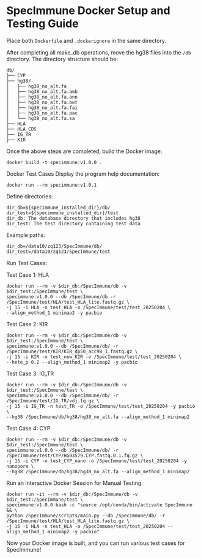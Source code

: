 # SpecImmune Docker Setup and Testing Guide

Place both `Dockerfile` and `.dockerignore` in the same directory.

After completing all make_db operations, move the hg38 files into the `/db` directory. The directory structure should be:
```
db/
├── CYP
├── hg38/
│   ├── hg38_no_alt.fa
│   ├── hg38_no_alt.fa.amb
│   ├── hg38_no_alt.fa.ann
│   ├── hg38_no_alt.fa.bwt
│   ├── hg38_no_alt.fa.fai
│   ├── hg38_no_alt.fa.pac
│   └── hg38_no_alt.fa.sa
├── HLA
├── HLA_CDS
├── IG_TR
├── KIR
```
Once the above steps are completed, build the Docker image:
```
docker build -t specimmune:v1.0.0 .
```
Docker Test Cases
Display the program help documentation:
```
docker run --rm specimmune:v1.0.1
```
Define directories:
```
dir_db=${specimmune_installed_dir}/db/
dir_test=${specimmune_installed_dir}/test
dir_db: The database directory that includes hg38
dir_test: The test directory containing test data
```
Example paths:
```
dir_db=/data10/zq123/SpecImmune/db/
dir_test=/data10/zq123/SpecImmune/test
```
Run Test Cases:

Test Case 1: HLA
```
docker run --rm -v $dir_db:/SpecImmune/db -v $dir_test:/SpecImmune/test \
specimmune:v1.0.0 --db /SpecImmune/db -r /SpecImmune/test/HLA/test_HLA_lite.fastq.gz \
-j 15 -i HLA -n test_HLA -o /SpecImmune/test/test_20250204 \
--align_method_1 minimap2 -y pacbio
```
Test Case 2: KIR
```
docker run --rm -v $dir_db:/SpecImmune/db -v $dir_test:/SpecImmune/test \
specimmune:v1.0.0 --db /SpecImmune/db/ -r /SpecImmune/test/KIR/KIR_dp50_acc98_1.fastq.gz \
-j 15 -i KIR -n test_new_KIR -o /SpecImmune/test/test_20250204 \
--hete_p 0.2 --align_method_1 minimap2 -y pacbio
```
Test Case 3: IG_TR
```
docker run --rm -v $dir_db:/SpecImmune/db -v $dir_test:/SpecImmune/test \
specimmune:v1.0.0 --db /SpecImmune/db/ -r /SpecImmune/test/IG_TR/vdj.fq.gz \
-j 15 -i IG_TR -n test_TR -o /SpecImmune/test/test_20250204 -y pacbio \
--hg38 /SpecImmune/db/hg38/hg38_no_alt.fa --align_method_1 minimap2
```
Test Case 4: CYP
```
docker run --rm -v $dir_db:/SpecImmune/db -v $dir_test:/SpecImmune/test \
specimmune:v1.0.0 --db /SpecImmune/db/ -r /SpecImmune/test/CYP/HG03579.CYP.fastq.0.1.fq.gz \
-j 15 -i CYP -n test_CYP_nano -o /SpecImmune/test/test_20250204 -y nanopore \
--hg38 /SpecImmune/db/hg38/hg38_no_alt.fa --align_method_1 minimap2
```
Run an Interactive Docker Session for Manual Testing
```
docker run -it --rm -v $dir_db:/SpecImmune/db -v $dir_test:/SpecImmune/test \
specimmune:v1.0.0 bash -c "source /opt/conda/bin/activate SpecImmune && \
python /SpecImmune/scripts/main.py --db /SpecImmune/db/ -r /SpecImmune/test/HLA/test_HLA_lite.fastq.gz \
-j 15 -i HLA -n test_HLA -o /SpecImmune/test/test_20250204 --align_method_1 minimap2 -y pacbio"
```
Now your Docker image is built, and you can run various test cases for SpecImmune!